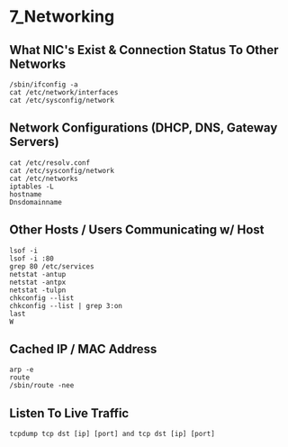 # 7\_Networking

## What NIC's Exist & Connection Status To Other Networks

```text
/sbin/ifconfig -a 
cat /etc/network/interfaces 
cat /etc/sysconfig/network
```

## Network Configurations \(DHCP, DNS, Gateway Servers\)

```text
cat /etc/resolv.conf 
cat /etc/sysconfig/network 
cat /etc/networks 
iptables -L 
hostname 
Dnsdomainname
```

## Other Hosts / Users Communicating w/ Host

```text
lsof -i 
lsof -i :80 
grep 80 /etc/services 
netstat -antup 
netstat -antpx 
netstat -tulpn 
chkconfig --list 
chkconfig --list | grep 3:on 
last 
W
```

## Cached IP / MAC Address

```text
arp -e 
route 
/sbin/route -nee
```

## Listen To Live Traffic

```text
tcpdump tcp dst [ip] [port] and tcp dst [ip] [port]
```

